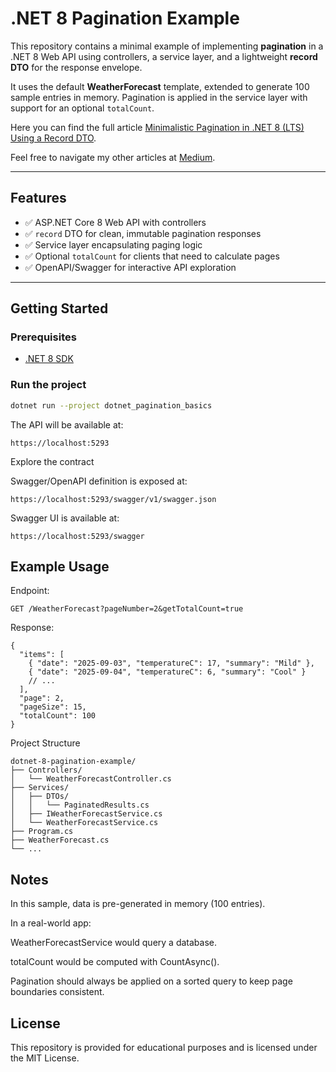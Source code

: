 # .NET 8 Pagination Example

This repository contains a minimal example of implementing **pagination** in a .NET 8 Web API using controllers, a service layer, and a lightweight **record DTO** for the response envelope.

It uses the default **WeatherForecast** template, extended to generate 100 sample entries in memory. Pagination is applied in the service layer with support for an optional `totalCount`.

Here you can find the full article [Minimalistic Pagination in .NET 8 (LTS) Using a Record DTO](https://medium.com/@andresleiva.4/minimalistic-pagination-in-net-8-lts-using-a-record-dto-836f3d3be6fb).

Feel free to navigate my other articles at [Medium](https://medium.com/@andresleiva.4).

---

## Features

- ✅ ASP.NET Core 8 Web API with controllers  
- ✅ `record` DTO for clean, immutable pagination responses  
- ✅ Service layer encapsulating paging logic  
- ✅ Optional `totalCount` for clients that need to calculate pages  
- ✅ OpenAPI/Swagger for interactive API exploration  

---

## Getting Started

### Prerequisites
- [.NET 8 SDK](https://dotnet.microsoft.com/download/dotnet/8.0)

### Run the project

```bash
dotnet run --project dotnet_pagination_basics
```

The API will be available at:
```
https://localhost:5293
```

Explore the contract

Swagger/OpenAPI definition is exposed at:
```
https://localhost:5293/swagger/v1/swagger.json
```

Swagger UI is available at:
```
https://localhost:5293/swagger
```

## Example Usage

Endpoint:
```
GET /WeatherForecast?pageNumber=2&getTotalCount=true
```

Response:
```
{
  "items": [
    { "date": "2025-09-03", "temperatureC": 17, "summary": "Mild" },
    { "date": "2025-09-04", "temperatureC": 6, "summary": "Cool" }
    // ...
  ],
  "page": 2,
  "pageSize": 15,
  "totalCount": 100
}
```
Project Structure
```
dotnet-8-pagination-example/
├── Controllers/
│   └── WeatherForecastController.cs
├── Services/
│   ├── DTOs/
│   │   └── PaginatedResults.cs
│   ├── IWeatherForecastService.cs
│   └── WeatherForecastService.cs
├── Program.cs
├── WeatherForecast.cs
└── ...
```

## Notes

In this sample, data is pre-generated in memory (100 entries).

In a real-world app:

WeatherForecastService would query a database.

totalCount would be computed with CountAsync().

Pagination should always be applied on a sorted query to keep page boundaries consistent.

## License

This repository is provided for educational purposes and is licensed under the MIT License.

